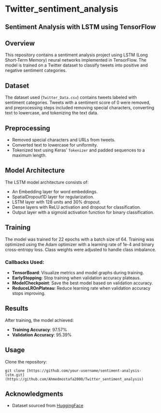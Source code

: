 # Twitter_sentiment_analysis

## Sentiment Analysis with LSTM using TensorFlow

## Overview
This repository contains a sentiment analysis project using LSTM (Long Short-Term Memory) neural networks implemented in TensorFlow. The model is trained on a Twitter dataset to classify tweets into positive and negative sentiment categories.

## Dataset
The dataset used (`Twitter_Data.csv`) contains tweets labeled with sentiment categories. Tweets with a sentiment score of 0 were removed, and preprocessing steps included removing special characters, converting text to lowercase, and tokenizing the text data.

## Preprocessing
- Removed special characters and URLs from tweets.
- Converted text to lowercase for uniformity.
- Tokenized text using Keras' `Tokenizer` and padded sequences to a maximum length.

## Model Architecture
The LSTM model architecture consists of:
- An Embedding layer for word embeddings.
- SpatialDropout1D layer for regularization.
- LSTM layer with 128 units and 30% dropout.
- Dense layers with ReLU activation and dropout for classification.
- Output layer with a sigmoid activation function for binary classification.

## Training
The model was trained for 22 epochs with a batch size of 64. Training was optimized using the Adam optimizer with a learning rate of 1e-4 and binary cross-entropy loss. Class weights were adjusted to handle class imbalance.

### Callbacks Used:
- **TensorBoard**: Visualize metrics and model graphs during training.
- **EarlyStopping**: Stop training when validation accuracy plateaus.
- **ModelCheckpoint**: Save the best model based on validation accuracy.
- **ReduceLROnPlateau**: Reduce learning rate when validation accuracy stops improving.

## Results
After training, the model achieved:
- **Training Accuracy**: 97.57%
- **Validation Accuracy**: 95.39%


## Usage
Clone the repository:
   ```
   git clone [https://github.com/your-username/sentiment-analysis-lstm.git](https://github.com/Ahmedmostafa2000/Twitter_sentiment_analysis)
   ```

## Acknowledgments

- Dataset sourced from [HuggingFace](https://huggingface.co/datasets/carblacac/twitter-sentiment-analysis)
